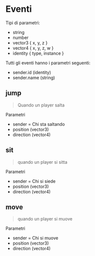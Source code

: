# Eventi

Tipi di parametri:
 * string
 * number
 * vector3 { x, y, z }
 * vector4 { x, y, z, w }
 * identity { type, instance }

Tutti gli eventi hanno i parametri seguenti:
 * sender.id (identity)
 * sender.name (string)

## jump
> Quando un player salta

Parametri
  * sender = Chi sta saltando
  * position (vector3)
  * direction (vector4)

## sit
> quando un player si sitta

Parametri
 * sender = Chi si siede
 * position (vector3)
 * direction (vector4)

## move
> quando un player si muove

Parametri
 * sender = Chi si muove
 * position (vector3)
 * direction (vector4)







